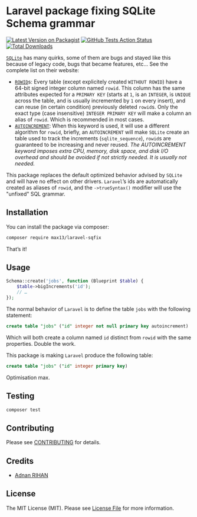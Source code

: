 # Laravel package fixing SQLite Schema grammar

[![Latest Version on Packagist](https://img.shields.io/packagist/v/Max13/laravel-sqfix.svg?style=flat-square)](https://packagist.org/packages/Max13/laravel-sqfix)
[![GitHub Tests Action Status](https://img.shields.io/github/workflow/status/Max13/laravel-sqfix/run-tests?label=tests)](https://github.com/Max13/laravel-sqfix/actions?query=workflow%3ATests+branch%3Amaster)
[![Total Downloads](https://img.shields.io/packagist/dt/Max13/laravel-sqfix.svg?style=flat-square)](https://packagist.org/packages/Max13/laravel-sqfix)

[`SQLite`](https://sqlite.org/) has many quirks, some of them are bugs and stayed like this because of legacy code, bugs that became features, etc… See the complete list on their website:

- [`ROWID`](https://sqlite.org/lang_createtable.html#rowid)s: Every table (except explicitely created `WITHOUT ROWID`) have a 64-bit signed integer column named `rowid`. This column has the same attributes expected for a `PRIMARY KEY` (starts at `1`, is an `INTEGER`, is `UNIQUE` across the table, and is usually incremented by `1` on every insert), and can reuse (in certain condition) previously deleted `rowid`s. Only the exact type (case insensitive) `INTEGER PRIMARY KEY` will make a column an alias of `rowid`. Which is recommended in most cases.
- [`AUTOINCREMENT`](https://sqlite.org/autoinc.html): When this keyword is used, it will use a different algorithm for `rowid`, briefly, an `AUTOINCREMENT` will make `SQLite` create an table used to track the increments (`sqlite_sequence`), `rowid`s are guaranteed to be increasing and never reused. _The AUTOINCREMENT keyword imposes extra CPU, memory, disk space, and disk I/O overhead and should be avoided if not strictly needed. It is usually not needed._

This package replaces the default optimized behavior advised by `SQLite` and will have no effect on other drivers. `Laravel`’s ids are automatically created as aliases of `rowid`, and the `->trueSyntax()` modifier will use the "unfixed" SQL grammar.

## Installation

You can install the package via composer:

```bash
composer require max13/laravel-sqfix
```

That’s it!

## Usage

```php
Schema::create('jobs', function (Blueprint $table) {
    $table->bigIncrements('id');
    // …
});
```

The normal behavior of `Laravel` is to define the table `jobs` with the following statement:

```sql
create table "jobs" ("id" integer not null primary key autoincrement)
```

Which will both create a column named `id` distinct from `rowid` with the same properties. Double the work.

This package is making `Laravel` produce the following table:

```sql
create table "jobs" ("id" integer primary key)
```

Optimisation max.

## Testing

```bash
composer test
```

## Contributing

Please see [CONTRIBUTING](.github/CONTRIBUTING.md) for details.

## Credits

- [Adnan RIHAN](https://github.com/Max13)

## License

The MIT License (MIT). Please see [License File](LICENSE.md) for more information.
